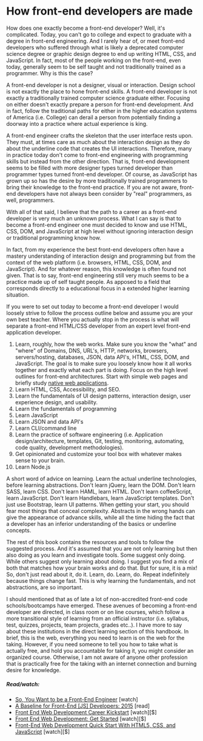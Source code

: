 # How front-end developers are made

How does one exactly become a front-end developer? Well, it's complicated. Today, you can't go to college and expect to graduate with a degree in front-end engineering. And I rarely hear of, or meet front-end developers who suffered through what is likely a deprecated computer science degree or graphic design degree to end up writing HTML, CSS, and JavaScript. In fact, most of the people working on the front-end, even today, generally seem to be self taught and not traditionally trained as a programmer. Why is this the case? 

A front-end developer is not a designer, visual or interaction. Design school is not exactly the place to hone front-end skills. A front-end developer is not exactly a traditionally trained computer science graduate either. Focusing on either doesn't exactly prepare a person for front-end development. And in fact, follow the traditional paths for either in the higher education systems of America (i.e. College) can derail a person from potentially finding a doorway into a practice where actual experience is king.

A front-end engineer crafts the skeleton that the user interface rests upon. They must, at times care as much about the interaction design as they do about the underline code that creates the UI interactions. Therefore, many in practice today don't come to front-end engineering with programming skills but instead from the other direction. That is, front-end development seems to be filled with more designer types turned developer than programmer types turned front-end developer. Of course, as JavaScript has grown up so has the desire by more traditionally trained programmers to bring their knowledge to the front-end practice. If you are not aware, front-end developers have not always been consider by "real" programmers, as well, programmers.

With all of that said, I believe that the path to a career as a front-end developer is very much an unknown process. What I can say is that to become a front-end engineer one must decided to know and use HTML, CSS, DOM, and JavaScript at high level without ignoring interaction design or traditional programming know how.

In fact, from my experience the best front-end developers often have a mastery understanding of interaction design and programming but from the context of the web platform (i.e. browsers, HTML, CSS, DOM, and JavaScript). And for whatever reason, this knowledge is often found not given. That is to say, front-end engineering still very much seems to be a practice made up of self taught people. As apposed to a field that corresponds directly to a educational focus in a extended higher learning situation.

If you were to set out today to become a front-end developer I would loosely strive to follow the process outline below and assume you are your own best teacher. Where you actually stop in the process is what will separate a front-end HTML/CSS developer from an expert level front-end application developer.

1. Learn, roughly, how the web works. Make sure you know the "what" and "where" of Domains, DNS, URL's, HTTP, networks, browsers, servers/hosting, databases, JSON, data API's, HTML, CSS, DOM, and JavaScript. The goal is to make sure you loosely know how it all works together and exactly what each part is doing. Focus on the high level outlines for front-end architectures. Start with simple web pages and briefly study [native web applications](https://blog.andyet.com/2015/01/22/native-web-apps).
2. Learn HTML, CSS, Accessibility, and SEO.
3. Learn the fundamentals of UI design patterns, interaction design, user experience design, and usability.
4. Learn the fundamentals of programming
5. Learn JavaScript
6. Learn JSON and data API's
7. Learn CLI/command line
8. Learn the practice of software engineering (i.e. Application design/architecture, templates, Git, testing, monitoring, automating, code quality, development methodologies).
9. Get opinionated and customize your tool box with whatever makes sense to your brain.
10. Learn Node.js

A short word of advice on learning. Learn the actual underline technologies, before learning abstractions. Don't learn jQuery, learn the DOM. Don't learn SASS, learn CSS. Don't learn HAML, learn HTML. Don't learn coffeeScript, learn JavaScript. Don't learn Handlebars, learn JavaScript templates. Don't just use Bootstrap, learn UI patterns. When getting your start, you should fear most things that conceal complexity. Abstracts in the wrong hands can give the appearance of advance skills, while all the time hiding the fact that a developer has an inferior understanding of the basics or underline concepts.

The rest of this book contains the resources and tools to follow the suggested process. And it's assumed that you are not only learning but then also doing as you learn and investigate tools. Some suggest only doing. While others suggest only learning about doing. I suggest you find a mix of both that matches how your brain works and do that. But for sure, it is a mix! So, don't just read about it, do it. Learn, do. Learn, do. Repeat indefinitely because things change fast. This is why learning the fundamentals, and not abstractions, are so important.

I should mentioned that as of late a lot of non-accredited front-end code schools/bootcamps have emerged. These avenues of becoming a front-end developer are directed, in class room or on line courses, which follow a more transitional style of learning from an official instructor (i.e. syllabus, test, quizzes, projects, team projects, grades etc..). I have more to say about these institutions in the direct learning section of this handbook. In brief, this is the web, everything you need to learn is on the web for the taking. However, if you need someone to tell you how to take what is actually free, and hold you accountable for taking it, you might consider an organized course. Otherwise, I am not aware of anyone other profession that is practically free for the taking with an internet connection and burning desire for knowledge.

##### Read/watch:

* [So, You Want to be a Front-End Engineer](https://www.youtube.com/watch?v=Lsg84NtJbmI) [watch]
* [A Baseline for Front-End [JS] Developers: 2015](http://rmurphey.com/blog/2015/03/23/a-baseline-for-front-end-developers-2015/) [read]
* [Front End Web Development Career Kickstart](http://www.pluralsight.com/courses/front-end-web-development-career-kickstart) [watch][$]
* [Front End Web Development: Get Started](http://www.pluralsight.com/courses/front-end-web-development-get-started) [watch][$]
* [Front-End Web Development Quick Start With HTML5, CSS, and JavaScript](http://www.pluralsight.com/courses/front-end-web-app-html5-javascript-css) [watch][$]

























 







